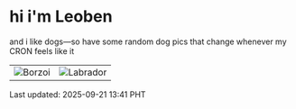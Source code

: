 # hi i'm Leoben

and i like dogs—so have some random dog pics that change whenever my CRON feels like it

|  |  |
|--------|----------|
| ![Borzoi](https://random-dog-vercel.vercel.app/api/random-borzoi?v=1758433286) | ![Labrador](https://random-dog-vercel.vercel.app/api/random-labrador?v=1758433286) |

Last updated: 2025-09-21 13:41 PHT
